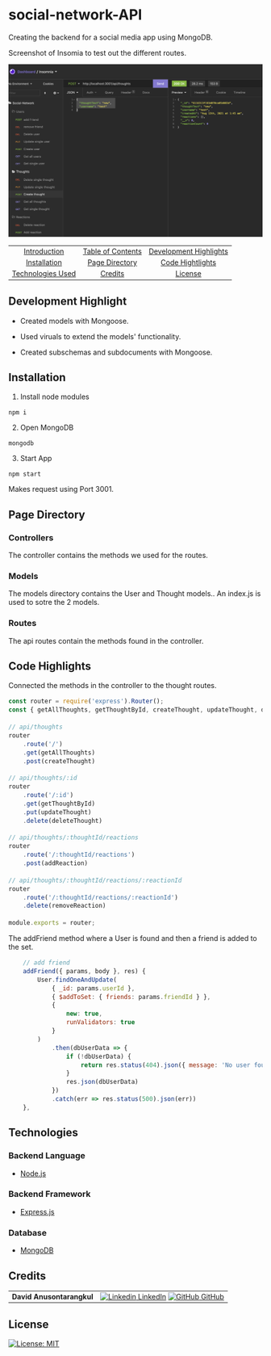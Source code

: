 # social-network-API

Creating the backend for a social media app using MongoDB.

Screenshot of Insomia to test out the different routes.

![screenshot](screenshot.png)

|                                         |                                         |                                                   |
| :-------------------------------------: | :-------------------------------------: | :-----------------------------------------------: |
|   [Introduction](#social-network-API)   | [Table of Contents](#table-of-contents) | [Development Highlights](#development-highlights) |
|      [Installation](#installation)      |    [Page Directory](#page-directory)    |       [Code Hightlights](#code-highlights)        |
| [Technologies Used](#Technologies-Used) |           [Credits](#Credits)           |                [License](#License)                |

## Development Highlight

- Created models with Mongoose.

- Used viruals to extend the models' functionality.

- Created subschemas and subdocuments with Mongoose.

## Installation

1. Install node modules

```
npm i
```

2. Open MongoDB

```
mongodb
```

3. Start App

```
npm start
```

Makes request using Port 3001.

## Page Directory

### Controllers

The controller contains the methods we used for the routes.

### Models

The models directory contains the User and Thought models.. An index.js is used to sotre the 2 models.

### Routes

The api routes contain the methods found in the controller.

## Code Highlights

Connected the methods in the controller to the thought routes.

```JavaScript
const router = require('express').Router();
const { getAllThoughts, getThoughtById, createThought, updateThought, deleteThought, addReaction, removeReaction } = require('../../controllers/thought-controller');

// api/thoughts
router
    .route('/')
    .get(getAllThoughts)
    .post(createThought)

// api/thoughts/:id
router
    .route('/:id')
    .get(getThoughtById)
    .put(updateThought)
    .delete(deleteThought)

// api/thoughts/:thoughtId/reactions
router
    .route('/:thoughtId/reactions')
    .post(addReaction)

// api/thoughts/:thoughtId/reactions/:reactionId
router
    .route('/:thoughtId/reactions/:reactionId')
    .delete(removeReaction)

module.exports = router;
```

The addFriend method where a User is found and then a friend is added to the set.

```JavaScript
    // add friend
    addFriend({ params, body }, res) {
        User.findOneAndUpdate(
            { _id: params.userId },
            { $addToSet: { friends: params.friendId } },
            {
                new: true,
                runValidators: true
            }
        )
            .then(dbUserData => {
                if (!dbUserData) {
                    return res.status(404).json({ message: 'No user found with this id' });
                }
                res.json(dbUserData)
            })
            .catch(err => res.status(500).json(err))
    },
```

## Technologies

### Backend Language

- [Node.js](https://nodejs.org/en/)

### Backend Framework

- [Express.js](https://expressjs.com/)

### Database

- [MongoDB](https://www.mongodb.com/)

## Credits

|                           |                                                                                                                                                                                                       |
| ------------------------- | ----------------------------------------------------------------------------------------------------------------------------------------------------------------------------------------------------- |
| **David Anusontarangkul** | [![Linkedin](https://i.stack.imgur.com/gVE0j.png) LinkedIn](https://www.linkedin.com/in/anusontarangkul/) [![GitHub](https://i.stack.imgur.com/tskMh.png) GitHub](https://github.com/anusontarangkul) |

## License

[![License: MIT](https://img.shields.io/badge/License-MIT-yellow.svg)](https://opensource.org/licenses/MIT)
